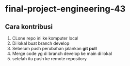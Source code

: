 # final-project-engineering-43
## Cara kontribusi

1. CLone repo ini ke komputer local
2. Di lokal buat branch develop
3. Sebelum push perubahan jalankan **git pull**
4. Merge code yg di branch develop ke main di lokal
5. setelah itu push ke remote repository
